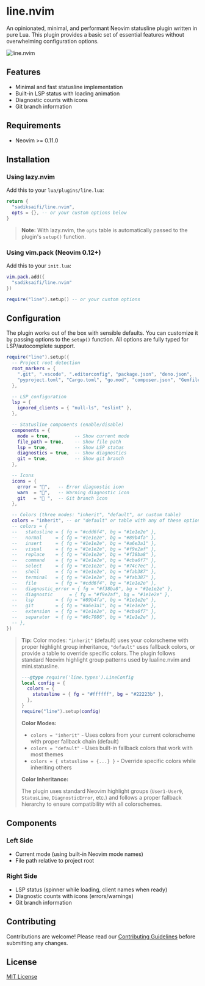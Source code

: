 # line.nvim

An opinionated, minimal, and performant Neovim statusline plugin written in pure Lua. This plugin provides a basic set of essential features without overwhelming configuration options.

![line.nvim](https://github.com/user-attachments/assets/8062e940-88a1-4566-b8f6-315855c625e9)

## Features

- Minimal and fast statusline implementation
- Built-in LSP status with loading animation
- Diagnostic counts with icons
- Git branch information

## Requirements

- Neovim >= 0.11.0

## Installation

### Using lazy.nvim

Add this to your `lua/plugins/line.lua`:

```lua
return {
  "sadiksaifi/line.nvim",
  opts = {}, -- or your custom options below
}
```

> **Note:** With lazy.nvim, the `opts` table is automatically passed to the plugin's `setup()` function.

### Using vim.pack (Neovim 0.12+)

Add this to your `init.lua`:

```lua
vim.pack.add({
  "sadiksaifi/line.nvim"
})

require("line").setup() -- or your custom options
```

## Configuration

The plugin works out of the box with sensible defaults. You can customize it by passing options to the `setup()` function. All options are fully typed for LSP/autocomplete support.

```lua
require("line").setup({
  -- Project root detection
  root_markers = {
    ".git", ".vscode", ".editorconfig", "package.json", "deno.json",
    "pyproject.toml", "Cargo.toml", "go.mod", "composer.json", "Gemfile",
  },

  -- LSP configuration
  lsp = {
    ignored_clients = { "null-ls", "eslint" },
  },

  -- Statusline components (enable/disable)
  components = {
    mode = true,         -- Show current mode
    file_path = true,    -- Show file path
    lsp = true,          -- Show LSP status
    diagnostics = true,  -- Show diagnostics
    git = true,          -- Show git branch
  },

  -- Icons
  icons = {
    error = "󰅚",   -- Error diagnostic icon
    warn  = "󰋽",   -- Warning diagnostic icon
    git   = " ",  -- Git branch icon
  },

  -- Colors (three modes: "inherit", "default", or custom table)
  colors = "inherit", -- or "default" or table with any of these options:
  -- colors = {
  --   statusline = { fg = "#cdd6f4", bg = "#1e1e2e" },
  --   normal     = { fg = "#1e1e2e", bg = "#89b4fa" },
  --   insert     = { fg = "#1e1e2e", bg = "#a6e3a1" },
  --   visual     = { fg = "#1e1e2e", bg = "#f9e2af" },
  --   replace    = { fg = "#1e1e2e", bg = "#f38ba8" },
  --   command    = { fg = "#1e1e2e", bg = "#cba6f7" },
  --   select     = { fg = "#1e1e2e", bg = "#74c7ec" },
  --   shell      = { fg = "#1e1e2e", bg = "#fab387" },
  --   terminal   = { fg = "#1e1e2e", bg = "#fab387" },
  --   file       = { fg = "#cdd6f4", bg = "#1e1e2e" },
  --   diagnostic_error = { fg = "#f38ba8", bg = "#1e1e2e" },
  --   diagnostic      = { fg = "#f9e2af", bg = "#1e1e2e" },
  --   lsp        = { fg = "#89b4fa", bg = "#1e1e2e" },
  --   git        = { fg = "#a6e3a1", bg = "#1e1e2e" },
  --   extension  = { fg = "#1e1e2e", bg = "#cba6f7" },
  --   separator  = { fg = "#6c7086", bg = "#1e1e2e" },
  -- },
})
```

> **Tip:** Color modes: `"inherit"` (default) uses your colorscheme with proper highlight group inheritance, `"default"` uses fallback colors, or provide a table to override specific colors. The plugin follows standard Neovim highlight group patterns used by lualine.nvim and mini.statusline.
>
> ```lua
> ---@type require('line.types').LineConfig
> local config = {
>   colors = {
>     statusline = { fg = "#ffffff", bg = "#22223b" },
>   },
> }
> require("line").setup(config)
> ```
>
> **Color Modes:**
>
> - `colors = "inherit"` - Uses colors from your current colorscheme with proper fallback chain (default)
> - `colors = "default"` - Uses built-in fallback colors that work with most themes
> - `colors = { statusline = {...} }` - Override specific colors while inheriting others
>
> **Color Inheritance:**
>
> The plugin uses standard Neovim highlight groups (`User1-User9`, `StatusLine`, `DiagnosticError`, etc.) and follows a proper fallback hierarchy to ensure compatibility with all colorschemes.

## Components

### Left Side

- Current mode (using built-in Neovim mode names)
- File path relative to project root

### Right Side

- LSP status (spinner while loading, client names when ready)
- Diagnostic counts with icons (errors/warnings)
- Git branch information

## Contributing

Contributions are welcome! Please read our [Contributing Guidelines](CONTRIBUTING.md) before submitting any changes.

## License

[MIT License](./LICENSE)

